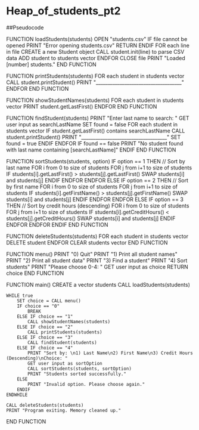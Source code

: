 # Heap_of_students_pt2

##Pseudocode

FUNCTION loadStudents(students)
    OPEN "students.csv"
    IF file cannot be opened
        PRINT "Error opening students.csv"
        RETURN
    ENDIF
    FOR each line in file
        CREATE a new Student object
        CALL student.init(line) to parse CSV data
        ADD student to students vector
    ENDFOR
    CLOSE file
    PRINT "Loaded [number] students."
END FUNCTION

FUNCTION printStudents(students)
    FOR each student in students vector
        CALL student.printStudent()
        PRINT "____________________________________"
    ENDFOR
END FUNCTION

FUNCTION showStudentNames(students)
    FOR each student in students vector
        PRINT student.getLastFirst()
    ENDFOR
END FUNCTION

FUNCTION findStudent(students)
    PRINT "Enter last name to search: "
    GET user input as searchLastName
    SET found = false
    FOR each student in students vector
        IF student.getLastFirst() contains searchLastName
            CALL student.printStudent()
            PRINT "____________________________________"
            SET found = true
        ENDIF
    ENDFOR
    IF found == false
        PRINT "No student found with last name containing [searchLastName]"
    ENDIF
END FUNCTION

FUNCTION sortStudents(students, option)
    IF option == 1 THEN  // Sort by last name
        FOR i from 0 to size of students
            FOR j from i+1 to size of students
                IF students[i].getLastFirst() > students[j].getLastFirst()
                    SWAP students[i] and students[j]
                ENDIF
            ENDFOR
        ENDFOR
    ELSE IF option == 2 THEN  // Sort by first name
        FOR i from 0 to size of students
            FOR j from i+1 to size of students
                IF students[i].getFirstName() > students[j].getFirstName()
                    SWAP students[i] and students[j]
                ENDIF
            ENDFOR
        ENDFOR
    ELSE IF option == 3 THEN  // Sort by credit hours (descending)
        FOR i from 0 to size of students
            FOR j from i+1 to size of students
                IF students[i].getCreditHours() < students[j].getCreditHours()
                    SWAP students[i] and students[j]
                ENDIF
            ENDFOR
        ENDFOR
    ENDIF
END FUNCTION

FUNCTION deleteStudents(students)
    FOR each student in students vector
        DELETE student
    ENDFOR
    CLEAR students vector
END FUNCTION

FUNCTION menu()
    PRINT "0) Quit"
    PRINT "1) Print all student names"
    PRINT "2) Print all student data"
    PRINT "3) Find a student"
    PRINT "4) Sort students"
    PRINT "Please choose 0-4: "
    GET user input as choice
    RETURN choice
END FUNCTION

FUNCTION main()
    CREATE a vector students
    CALL loadStudents(students)
    
    WHILE true
        SET choice = CALL menu()
        IF choice == "0"
            BREAK
        ELSE IF choice == "1"
            CALL showStudentNames(students)
        ELSE IF choice == "2"
            CALL printStudents(students)
        ELSE IF choice == "3"
            CALL findStudent(students)
        ELSE IF choice == "4"
            PRINT "Sort by: \n1) Last Name\n2) First Name\n3) Credit Hours (Descending)\nChoice: "
            GET user input as sortOption
            CALL sortStudents(students, sortOption)
            PRINT "Students sorted successfully."
        ELSE
            PRINT "Invalid option. Please choose again."
        ENDIF
    ENDWHILE

    CALL deleteStudents(students)
    PRINT "Program exiting. Memory cleaned up."
END FUNCTION
